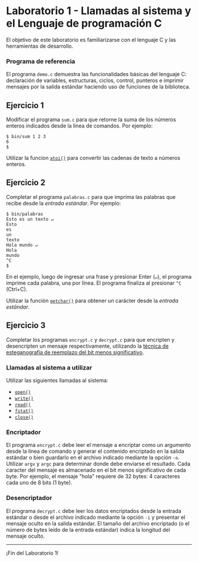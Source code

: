# Laboratorio 1 - Llamadas al sistema y el Lenguaje de programación C
El objetivo de este laboratorio es familiarizarse con el lenguaje C y las herramientas de desarrollo.

### Programa de referencia
El programa `demo.c` demuestra las funcionalidades básicas del lenguaje C: declaración de variables, estructuras, ciclos, control, punteros e imprimir mensajes por la salida estándar haciendo uso de funciones de la biblioteca.

## Ejercicio 1
Modificar el programa `sum.c` para que retorne la suma de los números enteros indicados desde la línea de comandos. Por ejemplo:
```
$ bin/sum 1 2 3
6
$
```
Utilizar la funcion [`atoi()`](https://www.man7.org/linux/man-pages/man3/atoi.3.html) para convertir las cadenas de texto a números enteros.

## Ejercicio 2
Completar el programa `palabras.c` para que imprima las palabras que recibe desde la _entrada estándar_. Por ejemplo:
```
$ bin/palabras
Esto es un texto ↵
Esto
es
un
texto
Hola mundo ↵
Hola
mundo
^C
$
```
En el ejemplo, luego de ingresar una frase y presionar Enter (`↵`), el programa imprime cada palabra, una por línea. El programa finaliza al presionar `^C` (Ctrl+C).

Utilizar la función [`getchar()`](https://www.man7.org/linux/man-pages/man3/getchar.3.html) para obtener un carácter desde la _entrada estándar_.

## Ejercicio 3
Completar los programas `encrypt.c` y `decrypt.c` para que encripten y desencripten un mensaje respectivamente, utilizando la [técnica de esteganografía de reemplazo del bit menos significativo](https://es.wikipedia.org/wiki/Esteganograf%C3%ADa#Inserci%C3%B3n_en_el_bit_menos_significativo).

### Llamadas al sistema a utilizar

Utilizar las siguientes llamadas al sistema:

- [`open()`](http://man7.org/linux/man-pages/man2/open.2.html)
- [`write()`](http://man7.org/linux/man-pages/man2/write.2.html)
- [`read()`](http://man7.org/linux/man-pages/man2/read.2.html)
- [`fstat()`](http://man7.org/linux/man-pages/man2/fstat.2.html)
- [`close()`](http://man7.org/linux/man-pages/man2/close.2.html)

### Encriptador
El programa `encrypt.c` debe leer el mensaje a encriptar como un argumento desde la línea de comando y generar el contenido encriptado en la salida estándar o bien guardarlo en el archivo indicado mediante la opción `-o`. Utilizar `argv` y `argc` para determinar donde debe enviarse el resultado. Cada caracter del mensaje es almacenado en el bit menos significativo de cada byte. Por ejemplo, el mensaje "hola" requiere de 32 bytes: 4 caracteres cada uno de 8 bits (1 byte).

### Desencriptador
El programa `decrypt.c` debe leer los datos encriptados desde la entrada estándar o desde el archivo indicado mediante la opción `-i` y presentar el mensaje oculto en la salida estándar. El tamaño del archivo encriptado (o el número de bytes leído de la entrada estándar) indica la longitud del mensaje oculto.

---

¡Fín del Laboratorio 1!
